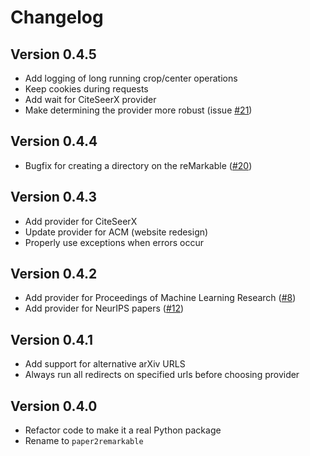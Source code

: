 # Changelog

## Version 0.4.5

* Add logging of long running crop/center operations
* Keep cookies during requests
* Add wait for CiteSeerX provider
* Make determining the provider more robust (issue 
  [#21](https://github.com/GjjvdBurg/paper2remarkable/issues/21))

## Version 0.4.4

* Bugfix for creating a directory on the reMarkable 
  ([#20](https://github.com/GjjvdBurg/paper2remarkable/issues/20))

## Version 0.4.3

* Add provider for CiteSeerX
* Update provider for ACM (website redesign)
* Properly use exceptions when errors occur

## Version 0.4.2

* Add provider for Proceedings of Machine Learning Research 
  ([#8](https://github.com/GjjvdBurg/paper2remarkable/issues/8))
* Add provider for NeurIPS papers 
  ([#12](https://github.com/GjjvdBurg/paper2remarkable/issues/12))

## Version 0.4.1

* Add support for alternative arXiv URLS
* Always run all redirects on specified urls before choosing provider

## Version 0.4.0

* Refactor code to make it a real Python package
* Rename to ``paper2remarkable``
